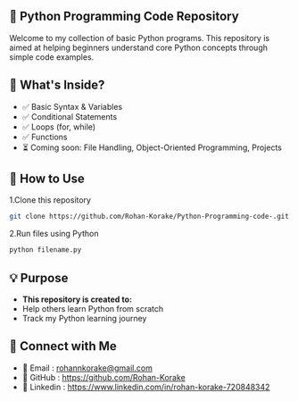 ## 📘 Python Programming Code Repository

Welcome to my collection of basic Python programs. This repository is aimed at helping beginners understand core Python concepts through simple code examples.

## 📂 What's Inside?

- ✅ Basic Syntax & Variables
- ✅ Conditional Statements
- ✅ Loops (for, while)
- ✅ Functions
- ⏳ Coming soon: File Handling, Object-Oriented Programming, Projects

## 🚀 How to Use

1.Clone this repository

```bash
git clone https://github.com/Rohan-Korake/Python-Programming-code-.git
```

2.Run files using Python

```bash
python filename.py
```

## 💡 Purpose

- **This repository is created to:**
- Help others learn Python from scratch
- Track my Python learning journey

## 📩 Connect with Me
- 📧 Email : rohannkorake@gmail.com
- 📂 GitHub : https://github.com/Rohan-Korake
- 🔗 Linkedin : https://www.linkedin.com/in/rohan-korake-720848342
